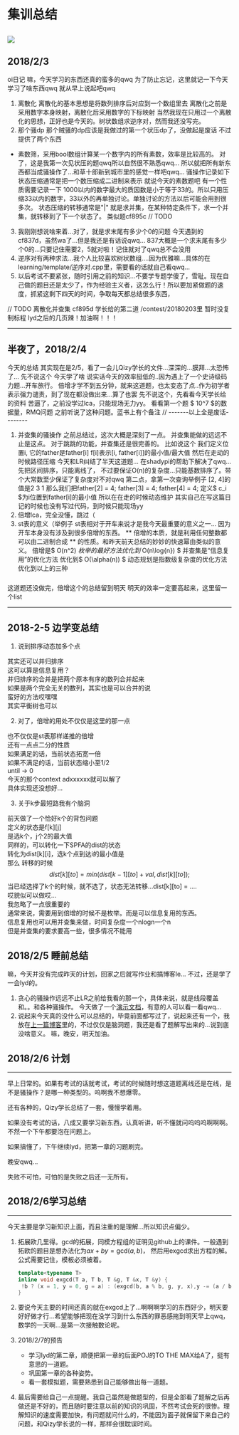 # 集训总结

![](/images/64809736_p0.png)
---
## 2018/2/3
oi日记
嘛，今天学习的东西还真的蛮多的qwq
为了防止忘记，这里就记一下今天学习了啥东西qwq
就从早上说起吧qwq
1. 离散化
  离散化的基本思想是将数列排序后对应到一个数组里去
  离散化之前是采用数字本身映射，离散化后采用数字的下标映射
  当然我现在只用过一个离散化的思想，正好也是今天的。树状数组求逆序对，然而我还没写完。
2. 那个骚dp
  那个贼骚的dp应该是我做过的第一个状压dp了，没做起是废话
  不过提供了两个东西
- 素数筛，采用bool数组计算某一个数字内的所有素数，效率是比较高的。
  对了，这是我第一次见状压的题qwq所以自然很不熟悉qwq...
  所以就把所有新东西都当成骚操作了...和草十郎新到城市里的感觉一样吧qwq...
  骚操作记录如下
  状态压缩通常是把一个数压缩成二进制来表示
  就说今天的素数题吧
  有一个性质需要记录一下
  1000以内的数字最大的质因数是小于等于33的。所以只用压缩33以内的数字，33以外的再单独讨论。单独讨论的方法以后可能会用到很多次。
  状态压缩的转移通常是"|" 就是求并集，在某种特定条件下，求一个并集，就转移到了下一个状态了。
  类似题cf895c // TODO
3. 我刚刚想说啥来着...对了，就是求末尾有多少个0的问题
  今天遇到的 cf837d，虽然wa了...但是我还是有话说qwq...
  837大概是一个求末尾有多少个0的...只要记住需要2，5就对啦！记住就对了qwq总不会没用
4. 逆序对有两种求法...我个人比较喜欢树状数组....因为优雅嘛...具体的在learning/template/逆序对.cpp里，需要看的话就自己看qwq...
5. 以后考试不要紧张，随时引用之前的知识...不要学专题学傻了，雪耻。现在自己做的题目还是太少了，作为经验主义者，这怎么行！所以要加紧做题的速度，抓紧这剩下四天的时间，争取每天都总结很多东西，

// TODO 离散化并查集
cf895d
学长给的第二道 /contest/20180203里 暂时没复制标程
lyd之后的几页辣！加油啊！！！

---
## 半夜了，2018/2/4
今天的总结
其实现在是2/5，看了一会儿Qizy学长的文件...深深的...膜拜...太恐怖了...
先不说这个
今天学了啥
说实话今天的效率挺低的..因为遇上了一个史诗级码力题...开车旅行。
倍增才学不到五分钟，就来这道题，也太变态了点..作为初学者表示强力谴责，到了现在都没做出来...算了也罢
先不说这个，先看看今天学长给的资料
苦逼了，之前没学过lca，只能现场无力yy。
看看第一个题
$ 10^7 $的数据量，RMQ问题
之前听说了这种问题。蓝书上有个备注
// -------以上全是废话--------
1. 并查集的骚操作
  之前总结过，这次大概是深刻了一点。
  并查集能做的远远不止是这点。
  对于跳跳的功能，并查集还是很完善的。
  比如说这个
  我们定义位置i, 它的father是father[i]
  f[i]表示[i, father[i]]的最小值/最大值
  然后在走动的时候路径压缩
  今天和LR纠结了半天这道题...
  在shadypi的帮助下解决了qwq...
  先把区间排序，只能离线了，
  不过要保证O(n)的复杂度...只能基数排序了。带个大常数至少保证了复杂度对不对qwq
  第二点，拿第一次查询举例子
  [2, 4]的值是2 3 1
  那么我们把father[2] = 4;
  father[3] = 4;
  father[4] = 4;
  定义$ c_i $为i位置到father[i]的最小值
  所以在在走的时候动态维护
  其实自己在写这篇日记的时候也没有写过代码，到时候只能现场yy
2. 倍增lca，完全没懂，跳过（
3. st表的意义（举例子
  st表相对于开车来说才是我今天最重要的意义之一...
  因为开车本身没有涉及到很多倍增的东西。
  ** 倍增的本质，就是利用任何整数都可以由二进制合成 **
  的性质。和昨天前天总结的妙妙的快速幂由类似的意义。
  倍增是$ O(n^2) $枚举的最好方法
  优化到$ O(n\log{n}) $
  并查集是“信息复用”的优化方法
  优化到$ O(\alpha(n)) $
  动态规划是指数级复杂度的优化方法
  优化到以上的三种
#####
这道题还没做完，倍增这个的总结留到明天
明天的效率一定要高起来，这里留一个list

---
## 2018-2-5 边学变总结
1. 说到排序动态加多个点   

其实还可以并归排序   
这可以算是信息复用？   
并归排序的合并是把两个原本有序的数列合并起来   
如果是两个完全无关的数列，其实也是可以合并的说   
蛮好的方法哎嘿嘿   
其实平衡树也可以   

2. 对了，倍增的用处不仅仅是这里的那一点   

也不仅仅是st表那样递推的倍增   
还有一点点二分的性质   
如果满足的话，当前状态拓宽一倍   
如果不满足的话，当前状态缩小至1/2   
until -> 0   
今天的那个context adxxxxxx就可以解了   
具体实现还没想好...   

3. 关于k步最短路我有个脑洞   

前天做了一个恰好k个的背包问题   
定义的状态是f[k][j]   
是选k个，j个2的最大值   
同样的，可以转化一下SPFA的dist的状态   
转化为dist[k][i]，选k个点到达i的最小值是   
那么 转移的时候   
$$ dist[k][to] = min(dist[k - 1][to] + val, dist[k][to]);   $$
当已经选择了k个的时候，就不选了，状态无法转移...dist[k][to] = ....   
哎貌似可以做哎...   
我忽略了一点很重要的   
通常来说，需要用到倍增的时候不是枚举。而是可以信息复用的东西。   
信息复用也可以用并查集来做，时间复杂度一个nlogn一个n   
但是并查集的要求要高一些，很多情况不能用

## 2018/2/5 睡前总结
嘛，今天并没有完成昨天的计划，回家之后就写作业和搞博客le...
不过，还是学了一会lyd的。
1. 贪心的骚操作远远不止LR之前给我看的那一个，具体来说，就是线段覆盖和。。和各种骚操作。
  今天做了一个[演示文档](https://github.com/kririae/learning/blob/master/oicode/note/%5Bkririae%5D%E8%B4%AA%E5%BF%83%E5%B0%8F%E4%B8%93%E9%A2%98.pdf)，有意的人可以看一看qwq...
2. 说起来今天真的没什么可以总结的，毕竟前面都写过了，说起来还有一个，我放在[上一篇博客]()里的，不过仅仅是脑洞题，我还是看了题解写出来的...说到底没啥意义。
  嘛，晚安，明天加油。

## 2018/2/6 计划

---

早上日常的。如果有考试的话就考试，考试的时候随时想这道题离线还是在线，是不是骚操作？是哪一种类型的。呜啊我不想爆零。   

还有各种的，Qizy学长总结了一套，慢慢学着用。

如果没有考试的话，八成又要学习新东西，认真听讲，听不懂就问呜呜呜啊啊啊。不然一个下午都要泡在问题上。

如果搞懂了，下午继续lyd，把第一章的习题刷完。

晚安qwq...

失败不可怕，可怕的是失败之后还一无所有。

## 2018/2/6学习总结

---

今天主要是学习新知识上面，而且注重的是理解...所以知识点偏少。

1. 拓展欧几里得。gcd的拓展，同模方程组的证明见github上的课件。一般遇到拓欧的题目是想办法化为$ax + by = \mathrm{gcd}(a, b)$， 然后用exgcd求出方程的解。公式需要记住，模板必须被着。

   ```cpp
   template<typename T>
   inline void exgcd(T a, T b, T &g, T &x, T &y) {
   	!b ? (x = 1, y = 0, g = a) : (exgcd(b, a % b, g, y, x),y -= (a / b) * x);
   }
   ```

2. 要说今天主要的时间还真的就在exgcd上了...啊啊啊学习的东西好少，明天要好好做才行...希望能够把现在没学习到什么东西的罪恶感拖到明天早上qwq，数学的一天啊...是第一次接触数论呢。

3. 2018/2/7的预告

   * 学习lyd的第二章，顺便把第一章的后面POJ的TO THE MAX给A了，挺有意思的一道题。
   * 巩固第一章的各种姿势。
   * 看一套模拟题，需要熟悉到自己能够做出每一道题。

4. 最后需要给自己一点提醒。我自己虽然是做题型的，但是全部看了题解之后再做还是不好的，而且随时要注意以前的知识的巩固，不然考试会死的很惨。理解知识的速度需要加快，有问题就问什么的，不能因为面子就保留下来自己的问题，和Qizy学长说的一样，那样会很耽误时间。